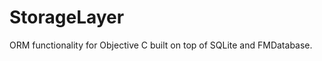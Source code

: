 StorageLayer
============

ORM functionality for Objective C built on top of SQLite and FMDatabase.
